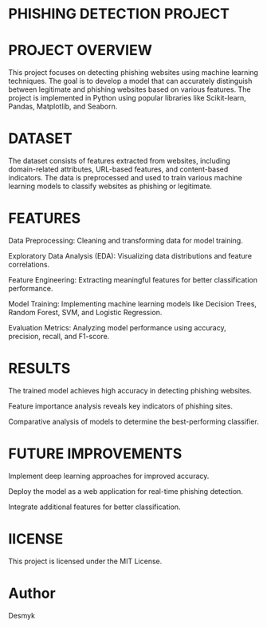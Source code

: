 # PHISHING DETECTION PROJECT

# PROJECT OVERVIEW
This project focuses on detecting phishing websites using machine learning techniques. The goal is to develop a model that can accurately distinguish between legitimate and phishing websites based on various features. The project is implemented in Python using popular libraries like Scikit-learn, Pandas, Matplotlib, and Seaborn.

# DATASET
The dataset consists of features extracted from websites, including domain-related attributes, URL-based features, and content-based indicators. The data is preprocessed and used to train various machine learning models to classify websites as phishing or legitimate.

# FEATURES
Data Preprocessing: Cleaning and transforming data for model training.

Exploratory Data Analysis (EDA): Visualizing data distributions and feature correlations.

Feature Engineering: Extracting meaningful features for better classification performance.

Model Training: Implementing machine learning models like Decision Trees, Random Forest, SVM, and Logistic Regression.

Evaluation Metrics: Analyzing model performance using accuracy, precision, recall, and F1-score.

# RESULTS
The trained model achieves high accuracy in detecting phishing websites.

Feature importance analysis reveals key indicators of phishing sites.

Comparative analysis of models to determine the best-performing classifier.

# FUTURE IMPROVEMENTS
Implement deep learning approaches for improved accuracy.

Deploy the model as a web application for real-time phishing detection.

Integrate additional features for better classification.


# lICENSE
This project is licensed under the MIT License.

# Author
Desmyk


